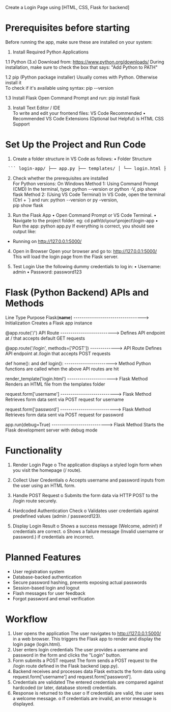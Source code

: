 Create a Login Page using 
 [HTML, CSS, Flask for backend] 
# Prerequisites before starting 
Before running the app, make sure these are installed on your system: 
1. Install Required Python Applications
   
 1.1 Python (3.x) 
 Download from: https://www.python.org/downloads/ 
 During installation, make sure to check the box that says: "Add Python to PATH" 

 1.2 pip (Python package installer) 
 Usually comes with Python. Otherwise install it  
 To check if it's available using syntax: pip --version

 1.3 Install Flask 
 Open Command Prompt and run: pip install flask 
 
3. Install Text Editor / IDE  
To write and edit your frontend files: VS Code  Recommended 
• Recommended VS Code Extensions (Optional but Helpful)  is HTML CSS 
Support  
 
# Set Up the Project and Run Code

1. Create a folder structure in VS Code as follows: 
• Folder Structure 
<pre> ``` login-app/ ├── app.py ├── templates/ │ └── login.html ├── static/ │ └── style.css ``` </pre>
 
 
2. Check whether the prerequisites are installed  
For Python versions: On Windows 
Method 1: Using Command Prompt (CMD) 
In the terminal, type: python --version or python -V, pip show flask 
Method 2: (Using VS Code Terminal) 
In VS Code, open the terminal (Ctrl + `) and run: python --version or py –version,  
pip show flask 
 
3. Run the Flask App 
• Open Command Prompt or VS Code Terminal. 
• Navigate to the project folder. eg:  cd path\to\your\project\login-app 
• Run the app: python app.py 
If everything is correct, you should see output like:  
* Running on http://127.0.0.1:5000/ 
 
4. Open in Browser 
Open your browser and go to: http://127.0.0.1:5000/ 
This will load the login page from the Flask server. 
 
5. Test Login 
Use the following dummy credentials to log in: 
• Username: admin 
• Password: password123 
 
 
# Flask (Python Backend) APIs and Methods 
 
Line	Type	                                            Purpose
Flask(__name__)	 ---------------------------------->  Initialization	Creates a Flask app instance

@app.route('/')	API Route	--------------------------> Defines API endpoint at / that accepts default GET requests

@app.route('/login', methods=['POST']) -------------> API Route	Defines API endpoint at /login that accepts POST requests

def home(): and def login(): -----------------------> Method	Python functions are called when the above API routes are hit

render_template('login.html')	----------------------> Flask Method	Renders an HTML file from the templates folder

request.form['username'] ---------------------------> Flask Method	Retrieves form data sent via POST request for username

request.form['password']	---------------------------> Flask Method	Retrieves form data sent via POST request for password

app.run(debug=True)	     ---------------------------> Flask Method	Starts the Flask development server with debug mode 
 
# Functionality 
 
1. Render Login Page 
o The application displays a styled login form when you visit the homepage 
 (/ route). 
2. Collect User Credentials 
o Accepts username and password inputs from the user using an HTML form. 
3. Handle POST Request 
o Submits the form data via HTTP POST to the /login route securely. 
4. Hardcoded Authentication Check 
o Validates user credentials against predefined values (admin / 
password123). 
 
5. Display Login Result 
o Shows a success message (Welcome, admin!) if credentials are correct. 
o Shows a failure message (Invalid username or password.) if credentials are 
incorrect. 
 
# Planned Features 
- User registration system
- Database-backed authentication
- Secure password hashing, prevents exposing actual passwords
- Session-based login and logout
 - Flash messages for user feedback
  - Forgot password and email verification 
 
# Workflow 
1. User opens the application 
The user navigates to http://127.0.0.1:5000/ in a web browser. This triggers the 
Flask app to render and display the login page (login.html). 
2. User enters login credentials 
The user provides a username and password in the form and clicks the "Login" 
button. 
3. Form submits a POST request 
The form sends a POST request to the /login route defined in the Flask backend 
(app.py). 
4. Backend receives and processes data 
Flask extracts the form data using request.form['username'] and 
request.form['password']. 
5. Credentials are validated 
The entered credentials are compared against hardcoded (or later, database
stored) credentials. 
6. Response is returned to the user 
o If credentials are valid, the user sees a welcome message. 
o If credentials are invalid, an error message is displayed. 
 
